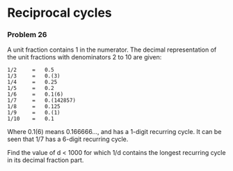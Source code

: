 # Reciprocal cycles
### Problem 26

A unit fraction contains 1 in the numerator. The decimal representation of the unit fractions with denominators 2 to 10 are given:

    1/2     =   0.5
    1/3     =   0.(3)
    1/4     =   0.25
    1/5     =   0.2
    1/6     =   0.1(6)
    1/7     =   0.(142857)
    1/8     =   0.125
    1/9     =   0.(1)
    1/10    =   0.1

Where 0.1(6) means 0.166666..., and has a 1-digit recurring cycle. It can be seen that 1/7 has a 6-digit recurring cycle.

Find the value of d < 1000 for which 1/d contains the longest recurring cycle in its decimal fraction part.
